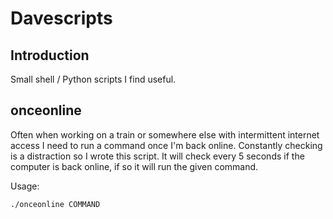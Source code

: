 # Davescripts

## Introduction

Small shell / Python scripts I find useful.


## onceonline

Often when working on a train or somewhere else with intermittent internet
access I need to run a command once I'm back online. Constantly checking is a
distraction so I wrote this script. It will check every 5 seconds if the
computer is back online, if so it will run the given command.

Usage:

    ./onceonline COMMAND
